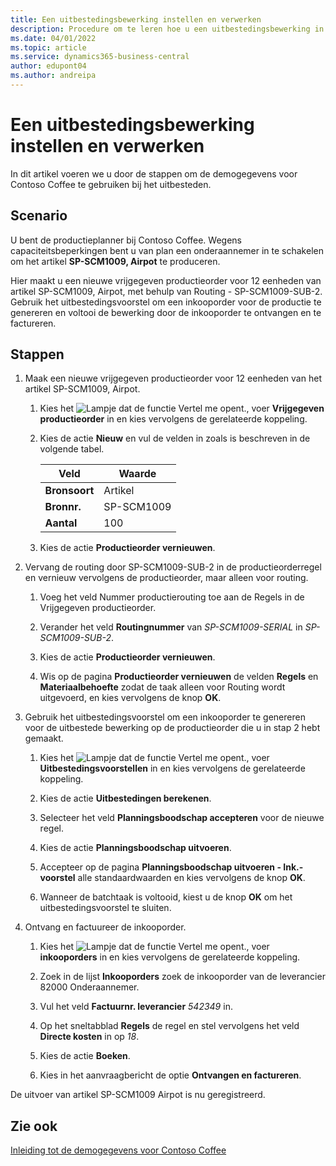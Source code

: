 ```yaml
---
title: Een uitbestedingsbewerking instellen en verwerken
description: Procedure om te leren hoe u een uitbestedingsbewerking in Business Central instelt en verwerkt.
ms.date: 04/01/2022
ms.topic: article
ms.service: dynamics365-business-central
author: edupont04
ms.author: andreipa
---
```


# <a name="set-up-and-process-a-subcontracting-operation"></a><a name="set-up-and-process-a-subcontracting-operation"></a><a name="set-up-and-process-a-subcontracting-operation"></a>Een uitbestedingsbewerking instellen en verwerken

In dit artikel voeren we u door de stappen om de demogegevens voor Contoso Coffee te gebruiken bij het uitbesteden.

## <a name="scenario"></a><a name="scenario"></a><a name="scenario"></a>Scenario

U bent de productieplanner bij Contoso Coffee. Wegens capaciteitsbeperkingen bent u van plan een onderaannemer in te schakelen om het artikel **SP-SCM1009, Airpot** te produceren.

Hier maakt u een nieuwe vrijgegeven productieorder voor 12 eenheden van artikel SP-SCM1009, Airpot, met behulp van Routing - SP-SCM1009-SUB-2. Gebruik het uitbestedingsvoorstel om een inkooporder voor de productie te genereren en voltooi de bewerking door de inkooporder te ontvangen en te factureren.

## <a name="steps"></a><a name="steps"></a><a name="steps"></a>Stappen

1. Maak een nieuwe vrijgegeven productieorder voor 12 eenheden van het artikel SP-SCM1009, Airpot.

    1. Kies het ![Lampje dat de functie Vertel me opent.](../../media/ui-search/search_small.png "Vertel me wat u wilt doen"), voer **Vrijgegeven productieorder** in en kies vervolgens de gerelateerde koppeling.  

    2. Kies de actie **Nieuw** en vul de velden in zoals is beschreven in de volgende tabel.  

        |Veld  |Waarde  |
        |---------|---------|
        |**Bronsoort** |Artikel|
        |**Bronnr.** |SP-SCM1009|
        |**Aantal** |100|
    3. Kies de actie **Productieorder vernieuwen**.  

2. Vervang de routing door SP-SCM1009-SUB-2 in de productieorderregel en vernieuw vervolgens de productieorder, maar alleen voor routing.  

    1. Voeg het veld Nummer productierouting toe aan de Regels in de Vrijgegeven productieorder.<!--in code, this is marked as visible=false-->

    2. Verander het veld **Routingnummer** van *SP-SCM1009-SERIAL* in *SP-SCM1009-SUB-2*.  

    3. Kies de actie **Productieorder vernieuwen**.  

    4. Wis op de pagina **Productieorder vernieuwen** de velden **Regels** en **Materiaalbehoefte** zodat de taak alleen voor Routing wordt uitgevoerd, en kies vervolgens de knop **OK**.

3. Gebruik het uitbestedingsvoorstel om een inkooporder te genereren voor de uitbestede bewerking op de productieorder die u in stap 2 hebt gemaakt.  

    1. Kies het ![Lampje dat de functie Vertel me opent.](../../media/ui-search/search_small.png "Vertel me wat u wilt doen"), voer **Uitbestedingsvoorstellen** in en kies vervolgens de gerelateerde koppeling.  

    2. Kies de actie **Uitbestedingen berekenen**.

    3. Selecteer het veld **Planningsboodschap accepteren** voor de nieuwe regel.

    4. Kies de actie **Planningsboodschap uitvoeren**.  

    5. Accepteer op de pagina **Planningsboodschap uitvoeren - Ink.-voorstel** alle standaardwaarden en kies vervolgens de knop **OK**.

    6. Wanneer de batchtaak is voltooid, kiest u de knop **OK** om het uitbestedingsvoorstel te sluiten.  

4. Ontvang en factuureer de inkooporder.  

    1. Kies het ![Lampje dat de functie Vertel me opent.](../../media/ui-search/search_small.png "Vertel me wat u wilt doen"), voer **inkooporders** in en kies vervolgens de gerelateerde koppeling.  

    2. Zoek in de lijst **Inkooporders** zoek de inkooporder van de leverancier 82000 Onderaannemer.

    3. Vul het veld **Factuurnr. leverancier** *542349* in.

    4. Op het sneltabblad **Regels** de regel en stel vervolgens het veld **Directe kosten** in op *18*.

    5. Kies de actie **Boeken**.  

    6. Kies in het aanvraagbericht de optie **Ontvangen en factureren**.  

De uitvoer van artikel SP-SCM1009 Airpot is nu geregistreerd.

## <a name="see-also"></a><a name="see-also"></a><a name="see-also"></a>Zie ook

[Inleiding tot de demogegevens voor Contoso Coffee](../contoso-coffee-intro.md)  
